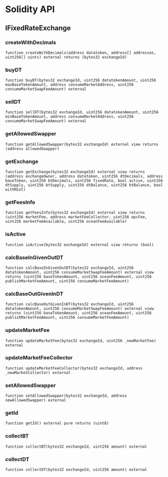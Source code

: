 # Solidity API

## IFixedRateExchange

### createWithDecimals

```solidity
function createWithDecimals(address datatoken, address[] addresses, uint256[] uints) external returns (bytes32 exchangeId)
```

### buyDT

```solidity
function buyDT(bytes32 exchangeId, uint256 datatokenAmount, uint256 maxBaseTokenAmount, address consumeMarketAddress, uint256 consumeMarketSwapFeeAmount) external
```

### sellDT

```solidity
function sellDT(bytes32 exchangeId, uint256 datatokenAmount, uint256 minBaseTokenAmount, address consumeMarketAddress, uint256 consumeMarketSwapFeeAmount) external
```

### getAllowedSwapper

```solidity
function getAllowedSwapper(bytes32 exchangeId) external view returns (address allowedSwapper)
```

### getExchange

```solidity
function getExchange(bytes32 exchangeId) external view returns (address exchangeOwner, address datatoken, uint256 dtDecimals, address baseToken, uint256 btDecimals, uint256 fixedRate, bool active, uint256 dtSupply, uint256 btSupply, uint256 dtBalance, uint256 btBalance, bool withMint)
```

### getFeesInfo

```solidity
function getFeesInfo(bytes32 exchangeId) external view returns (uint256 marketFee, address marketFeeCollector, uint256 opcFee, uint256 marketFeeAvailable, uint256 oceanFeeAvailable)
```

### isActive

```solidity
function isActive(bytes32 exchangeId) external view returns (bool)
```

### calcBaseInGivenOutDT

```solidity
function calcBaseInGivenOutDT(bytes32 exchangeId, uint256 datatokenAmount, uint256 consumeMarketSwapFeeAmount) external view returns (uint256 baseTokenAmount, uint256 oceanFeeAmount, uint256 publishMarketFeeAmount, uint256 consumeMarketFeeAmount)
```

### calcBaseOutGivenInDT

```solidity
function calcBaseOutGivenInDT(bytes32 exchangeId, uint256 datatokenAmount, uint256 consumeMarketSwapFeeAmount) external view returns (uint256 baseTokenAmount, uint256 oceanFeeAmount, uint256 publishMarketFeeAmount, uint256 consumeMarketFeeAmount)
```

### updateMarketFee

```solidity
function updateMarketFee(bytes32 exchangeId, uint256 _newMarketFee) external
```

### updateMarketFeeCollector

```solidity
function updateMarketFeeCollector(bytes32 exchangeId, address _newMarketCollector) external
```

### setAllowedSwapper

```solidity
function setAllowedSwapper(bytes32 exchangeId, address newAllowedSwapper) external
```

### getId

```solidity
function getId() external pure returns (uint8)
```

### collectBT

```solidity
function collectBT(bytes32 exchangeId, uint256 amount) external
```

### collectDT

```solidity
function collectDT(bytes32 exchangeId, uint256 amount) external
```

